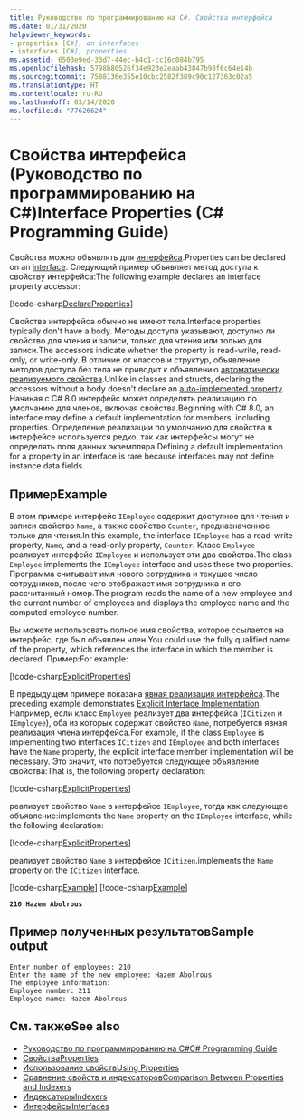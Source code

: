 ```yaml
---
title: Руководство по программированию на C#. Свойства интерфейса
ms.date: 01/31/2020
helpviewer_keywords:
- properties [C#], on interfaces
- interfaces [C#], properties
ms.assetid: 6503e9ed-33d7-44ec-b4c1-cc16c084b795
ms.openlocfilehash: 5798b80526f34e923e2eaab43847b98f6c64e14b
ms.sourcegitcommit: 7588136e355e10cbc2582f389c90c127363c02a5
ms.translationtype: HT
ms.contentlocale: ru-RU
ms.lasthandoff: 03/14/2020
ms.locfileid: "77626624"
---
```

# <a name="interface-properties-c-programming-guide"></a><span data-ttu-id="6197a-102">Свойства интерфейса (Руководство по программированию на C#)</span><span class="sxs-lookup"><span data-stu-id="6197a-102">Interface Properties (C# Programming Guide)</span></span>

<span data-ttu-id="6197a-103">Свойства можно объявлять для [интерфейса](../../language-reference/keywords/interface.md).</span><span class="sxs-lookup"><span data-stu-id="6197a-103">Properties can be declared on an [interface](../../language-reference/keywords/interface.md).</span></span> <span data-ttu-id="6197a-104">Следующий пример объявляет метод доступа к свойству интерфейса:</span><span class="sxs-lookup"><span data-stu-id="6197a-104">The following example declares an interface property accessor:</span></span>

[!code-csharp[DeclareProperties](~/samples/snippets/csharp/interfaces/properties.cs#DeclareInterfaceProperties)]

<span data-ttu-id="6197a-105">Свойства интерфейса обычно не имеют тела.</span><span class="sxs-lookup"><span data-stu-id="6197a-105">Interface properties typically don't have a body.</span></span> <span data-ttu-id="6197a-106">Методы доступа указывают, доступно ли свойство для чтения и записи, только для чтения или только для записи.</span><span class="sxs-lookup"><span data-stu-id="6197a-106">The accessors indicate whether the property is read-write, read-only, or write-only.</span></span> <span data-ttu-id="6197a-107">В отличие от классов и структур, объявление методов доступа без тела не приводит к объявлению [автоматически реализуемого свойства](auto-implemented-properties.md).</span><span class="sxs-lookup"><span data-stu-id="6197a-107">Unlike in classes and structs, declaring the accessors without a body doesn't declare an [auto-implemented property](auto-implemented-properties.md).</span></span> <span data-ttu-id="6197a-108">Начиная с C# 8.0 интерфейс может определять реализацию по умолчанию для членов, включая свойства.</span><span class="sxs-lookup"><span data-stu-id="6197a-108">Beginning with C# 8.0, an interface may define a default implementation for members, including properties.</span></span> <span data-ttu-id="6197a-109">Определение реализации по умолчанию для свойства в интерфейсе используется редко, так как интерфейсы могут не определять поля данных экземпляра.</span><span class="sxs-lookup"><span data-stu-id="6197a-109">Defining a default implementation for a property in an interface is rare because interfaces may not define instance data fields.</span></span>

## <a name="example"></a><span data-ttu-id="6197a-110">Пример</span><span class="sxs-lookup"><span data-stu-id="6197a-110">Example</span></span>

<span data-ttu-id="6197a-111">В этом примере интерфейс `IEmployee` содержит доступное для чтения и записи свойство `Name`, а также свойство `Counter`, предназначенное только для чтения.</span><span class="sxs-lookup"><span data-stu-id="6197a-111">In this example, the interface `IEmployee` has a read-write property, `Name`, and a read-only property, `Counter`.</span></span> <span data-ttu-id="6197a-112">Класс `Employee` реализует интерфейс `IEmployee` и использует эти два свойства.</span><span class="sxs-lookup"><span data-stu-id="6197a-112">The class `Employee` implements the `IEmployee` interface and uses these two properties.</span></span> <span data-ttu-id="6197a-113">Программа считывает имя нового сотрудника и текущее число сотрудников, после чего отображает имя сотрудника и его рассчитанный номер.</span><span class="sxs-lookup"><span data-stu-id="6197a-113">The program reads the name of a new employee and the current number of employees and displays the employee name and the computed employee number.</span></span>

<span data-ttu-id="6197a-114">Вы можете использовать полное имя свойства, которое ссылается на интерфейс, где был объявлен член.</span><span class="sxs-lookup"><span data-stu-id="6197a-114">You could use the fully qualified name of the property, which references the interface in which the member is declared.</span></span> <span data-ttu-id="6197a-115">Пример:</span><span class="sxs-lookup"><span data-stu-id="6197a-115">For example:</span></span>

[!code-csharp[ExplicitProperties](~/samples/snippets/csharp/interfaces/properties.cs#ExplicitImplementation)]

<span data-ttu-id="6197a-116">В предыдущем примере показана [явная реализация интерфейса](../interfaces/explicit-interface-implementation.md).</span><span class="sxs-lookup"><span data-stu-id="6197a-116">The preceding example demonstrates [Explicit Interface Implementation](../interfaces/explicit-interface-implementation.md).</span></span> <span data-ttu-id="6197a-117">Например, если класс `Employee` реализует два интерфейса (`ICitizen` и `IEmployee`), оба из которых содержат свойство `Name`, потребуется явная реализация члена интерфейса.</span><span class="sxs-lookup"><span data-stu-id="6197a-117">For example, if the class `Employee` is implementing two interfaces `ICitizen` and `IEmployee` and both interfaces have the `Name` property, the explicit interface member implementation will be necessary.</span></span> <span data-ttu-id="6197a-118">Это значит, что потребуется следующее объявление свойства:</span><span class="sxs-lookup"><span data-stu-id="6197a-118">That is, the following property declaration:</span></span>

[!code-csharp[ExplicitProperties](~/samples/snippets/csharp/interfaces/properties.cs#ExplicitImplementation)]

<span data-ttu-id="6197a-119">реализует свойство `Name` в интерфейсе `IEmployee`, тогда как следующее объявление:</span><span class="sxs-lookup"><span data-stu-id="6197a-119">implements the `Name` property on the `IEmployee` interface, while the following declaration:</span></span>

[!code-csharp[ExplicitProperties](~/samples/snippets/csharp/interfaces/properties.cs#CitizenImplementation)]

<span data-ttu-id="6197a-120">реализует свойство `Name` в интерфейсе `ICitizen`.</span><span class="sxs-lookup"><span data-stu-id="6197a-120">implements the `Name` property on the `ICitizen` interface.</span></span>

[!code-csharp[Example](~/samples/snippets/csharp/interfaces/properties.cs#PropertyExample)]
[!code-csharp[Example](~/samples/snippets/csharp/interfaces/properties.cs#UseProperty)]

**`210 Hazem Abolrous`**

## <a name="sample-output"></a><span data-ttu-id="6197a-121">Пример полученных результатов</span><span class="sxs-lookup"><span data-stu-id="6197a-121">Sample output</span></span>

```console
Enter number of employees: 210
Enter the name of the new employee: Hazem Abolrous
The employee information:
Employee number: 211
Employee name: Hazem Abolrous
```

## <a name="see-also"></a><span data-ttu-id="6197a-122">См. также</span><span class="sxs-lookup"><span data-stu-id="6197a-122">See also</span></span>

- [<span data-ttu-id="6197a-123">Руководство по программированию на C#</span><span class="sxs-lookup"><span data-stu-id="6197a-123">C# Programming Guide</span></span>](../index.md)
- [<span data-ttu-id="6197a-124">Свойства</span><span class="sxs-lookup"><span data-stu-id="6197a-124">Properties</span></span>](./properties.md)
- [<span data-ttu-id="6197a-125">Использование свойств</span><span class="sxs-lookup"><span data-stu-id="6197a-125">Using Properties</span></span>](./using-properties.md)
- [<span data-ttu-id="6197a-126">Сравнение свойств и индексаторов</span><span class="sxs-lookup"><span data-stu-id="6197a-126">Comparison Between Properties and Indexers</span></span>](../indexers/comparison-between-properties-and-indexers.md)
- [<span data-ttu-id="6197a-127">Индексаторы</span><span class="sxs-lookup"><span data-stu-id="6197a-127">Indexers</span></span>](../indexers/index.md)
- [<span data-ttu-id="6197a-128">Интерфейсы</span><span class="sxs-lookup"><span data-stu-id="6197a-128">Interfaces</span></span>](../interfaces/index.md)
